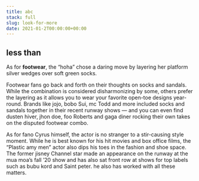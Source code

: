 ```yaml
---
title: abc
stack: full
slug: look-for-more
date: 2021-01-2T00:00:00+00:00
---
```

## less than 
As for **footwear**, the “hoha” chose a daring move by layering her platform silver wedges over soft green socks.

Footwear fans go back and forth on their thoughts on socks and sandals.
While the combination is considered disharmonizing by some, others prefer the layering as it allows you to wear your favorite open-toe designs year-round. Brands like jojo, bobo Sui, mc Todd and more included socks and sandals together in their recent runway shows — and you can even find dusten hiver, jhon doe, foo Roberts and gaga diner rocking their own takes on the disputed footwear combo.

As for fano Cyrus himself, the actor is no stranger to a stir-causing style moment. While he is best known for his hit movies and box office films, the “Plastic amy men” actor also dips his toes in the fashion and shoe space. The former jisney Channel star made an appearance on the runway at the mua moa’s fall ’20 show and has also sat front row at shows for top labels such as bubu kord and Saint peter.
he also has worked with all these matters.